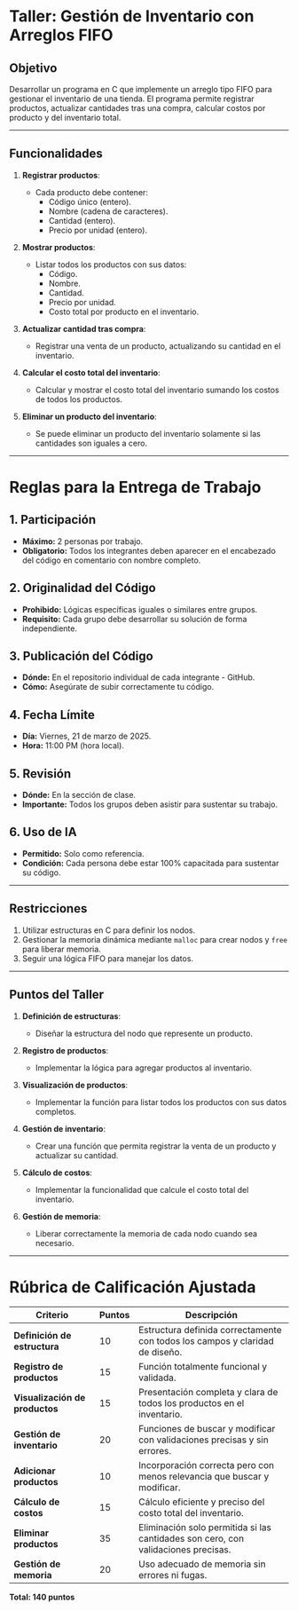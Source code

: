 # **Taller: Gestión de Inventario con Arreglos FIFO**

## **Objetivo**
Desarrollar un programa en C que implemente un arreglo tipo FIFO para gestionar el inventario de una tienda. El programa permite registrar productos, actualizar cantidades tras una compra, calcular costos por producto y del inventario total.

---

## **Funcionalidades**

1. **Registrar productos**:
   - Cada producto debe contener:
     - Código único (entero).
     - Nombre (cadena de caracteres).
     - Cantidad (entero).
     - Precio por unidad (entero).

2. **Mostrar productos**:
   - Listar todos los productos con sus datos:
     - Código.
     - Nombre.
     - Cantidad.
     - Precio por unidad.
     - Costo total por producto en el inventario.

3. **Actualizar cantidad tras compra**:
   - Registrar una venta de un producto, actualizando su cantidad en el inventario.

4. **Calcular el costo total del inventario**:
   - Calcular y mostrar el costo total del inventario sumando los costos de todos los productos.

5. **Eliminar un producto del inventario**:
   - Se puede eliminar un producto del inventario solamente si las cantidades son iguales a cero.

---
# **Reglas para la Entrega de Trabajo**

## **1. Participación**
- **Máximo:** 2 personas por trabajo.
- **Obligatorio:** Todos los integrantes deben aparecer en el encabezado del código en comentario con nombre completo.

## **2. Originalidad del Código**
- **Prohibido:** Lógicas específicas iguales o similares entre grupos.
- **Requisito:** Cada grupo debe desarrollar su solución de forma independiente.

## **3. Publicación del Código**
- **Dónde:** En el repositorio individual de cada integrante - GitHub.
- **Cómo:** Asegúrate de subir correctamente tu código.

## **4. Fecha Límite**
- **Día:** Viernes, 21 de marzo de 2025.
- **Hora:** 11:00 PM (hora local).

## **5. Revisión**
- **Dónde:** En la sección de clase.
- **Importante:** Todos los grupos deben asistir para sustentar su trabajo.

## **6. Uso de IA**
- **Permitido:** Solo como referencia.
- **Condición:** Cada persona debe estar 100% capacitada para sustentar su código.


---

## **Restricciones**
1. Utilizar estructuras en C para definir los nodos.
2. Gestionar la memoria dinámica mediante `malloc` para crear nodos y `free` para liberar memoria.
3. Seguir una lógica FIFO para manejar los datos.

---

## **Puntos del Taller**
1. **Definición de estructuras**:
   - Diseñar la estructura del nodo que represente un producto.

2. **Registro de productos**:
   - Implementar la lógica para agregar productos al inventario.

3. **Visualización de productos**:
   - Implementar la función para listar todos los productos con sus datos completos.

4. **Gestión de inventario**:
   - Crear una función que permita registrar la venta de un producto y actualizar su cantidad.

5. **Cálculo de costos**:
   - Implementar la funcionalidad que calcule el costo total del inventario.

6. **Gestión de memoria**:
   - Liberar correctamente la memoria de cada nodo cuando sea necesario.

---
# Rúbrica de Calificación Ajustada

| **Criterio**                | **Puntos** | **Descripción**                                                                 |
|-----------------------------|------------|---------------------------------------------------------------------------------|
| **Definición de estructura** | 10         | Estructura definida correctamente con todos los campos y claridad de diseño.    |
| **Registro de productos**    | 15         | Función totalmente funcional y validada.                                       |
| **Visualización de productos** | 15       | Presentación completa y clara de todos los productos en el inventario.          |
| **Gestión de inventario**     | 20         | Funciones de buscar y modificar con validaciones precisas y sin errores.        |
| **Adicionar productos**       | 10         | Incorporación correcta pero con menos relevancia que buscar y modificar.        |
| **Cálculo de costos**         | 15         | Cálculo eficiente y preciso del costo total del inventario.                     |
| **Eliminar productos**        | 35         | Eliminación solo permitida si las cantidades son cero, con validaciones precisas.|
| **Gestión de memoria**        | 20         | Uso adecuado de memoria sin errores ni fugas.                                   |

**Total: 140 puntos**
